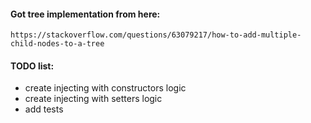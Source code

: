 #### Got tree implementation from here:

```https://stackoverflow.com/questions/63079217/how-to-add-multiple-child-nodes-to-a-tree```

#### TODO list:
- create injecting with constructors logic
- create injecting with setters logic
- add tests